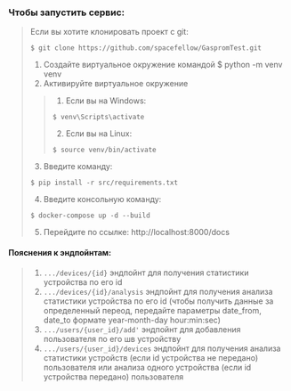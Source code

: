 ### Чтобы запустить сервис:
> Если вы хотите клонировать проект с git:
> ```
> $ git clone https://github.com/spacefellow/GaspromTest.git
> ```
> 1) Создайте виртуальное окружение командой $ python -m venv venv
> 2) Активируйте виртуальное окружение 
>> 1) Если вы на Windows: 
>> ```
>> $ venv\Scripts\activate
>> ``` 
>> 
>> 2) Если вы на Linux: 
>> ```
>> $ source venv/bin/activate
>> ```
> 3) Введите команду: 
> ```
> $ pip install -r src/requirements.txt
> ```
> 4) Введите консольную команду: 
> ```
> $ docker-compose up -d --build
> ```
> 5) Перейдите по ссылке: http://localhost:8000/docs
#### Пояснения к эндпойнтам:
> 1)  ```.../devices/{id}``` эндпойнт для получения статистики устройства по его id 
> 2)  ```.../devices/{id}/analysis``` эндпойнт для получения анализа статистики устройства по его id (чтобы получить данные за определенный переод, передайте параметры date_from, date_to  формате year-month-day hour:min:sec)
> 3) ```.../users/{user_id}/add'``` эндпойнт для добавления пользователя по его шв устройству 
> 4) ```.../users/{user_id}/devices``` эндпойнт для получения анализа статистики устройств (если id устройства не передано) пользователя или анализа одного устройства (если id устройства передано) пользователя
